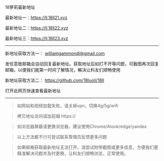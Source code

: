 18萝莉最新地址

最新地址一：https://ll.18ll21.xyz

最新地址二：https://ll.18ll22.xyz

最新地址三：https://ll.18ll23.xyz
******************
新地址获取方法一：
williamgammondj@gmail.com

发任意致邮箱会自动回复最新地址。获取地址后如打不开等问题，可截图再次回复邮箱，以便我们能第一时间了解情况，解决让料友们顺畅使用

新地址获取方法二：
https://github.com/18luoli/18ll

打开此网页快速查看最新地址
************

>如网站和视频加载失败，请关掉vpn，切换4g/5g/wifi

>拷贝地址访问请加前缀 https://

>如浏览器屏蔽请更换浏览器，建议使用Chrome/Alook/edge/yandex

>以上方法都不行可尝试联系管理员反馈更多问题

>如果邮箱获取最新地址无法打开，请尝试附带截图或更多信息，方便我们更精准解决问题并及时更换，让料友们顺畅浏览，正常使用。
